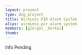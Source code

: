 ```yaml
---
layout: project
type: dsg_project
title: WireLess PIR Alarm SysTem
alias: wireLess_pir_alarm_system
members: [giorgos__markos]
thumb:
---
```

Info Pending
